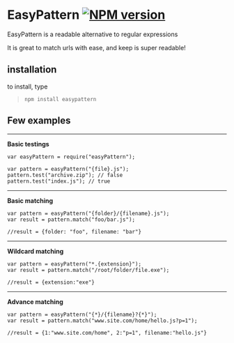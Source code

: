 EasyPattern [![NPM version](https://badge.fury.io/js/easypattern.png)](http://badge.fury.io/js/easypattern)
=========
EasyPattern is a readable alternative to regular expressions

It is great to match urls with ease, and keep is super readable!

installation
-------------
to install, type
> ```npm install easypattern```


Few examples
-----------------
- - -
**Basic testings**
    
    var easyPattern = require("easyPattern");
    
    var pattern = easyPattern("{file}.js"); 
    pattern.test("archive.zip"); // false
    pattern.test("index.js"); // true
    
- - -
**Basic matching**

    var pattern = easyPattern("{folder}/{filename}.js"); 
    var result = pattern.match("foo/bar.js");
    
    //result = {folder: "foo", filename: "bar"}

- - -
**Wildcard matching**

    var pattern = easyPattern("*.{extension}"); 
    var result = pattern.match("/root/folder/file.exe");
    
    //result = {extension:"exe"}

- - -
**Advance matching**

    var pattern = easyPattern("{*}/{filename}?{*}"); 
    var result = pattern.match("www.site.com/home/hello.js?p=1");
    
    //result = {1:"www.site.com/home", 2:"p=1", filename:"hello.js"}
    